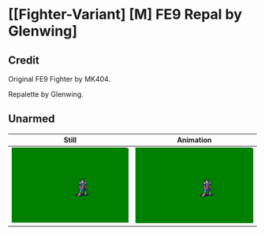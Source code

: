 # [\[Fighter-Variant\] \[M\] FE9 Repal by Glenwing]

## Credit

Original FE9 Fighter by MK404.

Repalette by Glenwing.
	
## Unarmed

| Still | Animation |
| :---: | :-------: |
| ![Unarmed still](./Unarmed_000.png) | ![Unarmed animation](./Unarmed.gif) |
